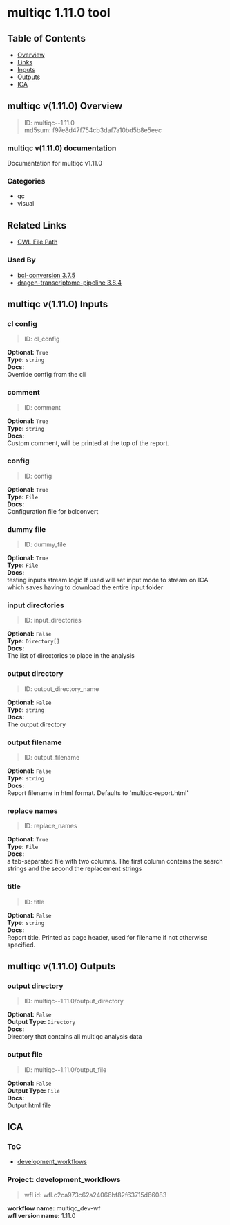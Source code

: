 
multiqc 1.11.0 tool
===================

## Table of Contents
  
- [Overview](#multiqc-v1110-overview)  
- [Links](#related-links)  
- [Inputs](#multiqc-v1110-inputs)  
- [Outputs](#multiqc-v1110-outputs)  
- [ICA](#ica)  


## multiqc v(1.11.0) Overview



  
> ID: multiqc--1.11.0  
> md5sum: f97e8d47f754cb3daf7a10bd5b8e5eec

### multiqc v(1.11.0) documentation
  
Documentation for multiqc v1.11.0

### Categories
  
- qc  
- visual  


## Related Links
  
- [CWL File Path](../../../../../../tools/multiqc/1.11.0/multiqc__1.11.0.cwl)  


### Used By
  
- [bcl-conversion 3.7.5](../../../workflows/bcl-conversion/3.7.5/bcl-conversion__3.7.5.md)  
- [dragen-transcriptome-pipeline 3.8.4](../../../workflows/dragen-transcriptome-pipeline/3.8.4/dragen-transcriptome-pipeline__3.8.4.md)  

  


## multiqc v(1.11.0) Inputs

### cl config



  
> ID: cl_config
  
**Optional:** `True`  
**Type:** `string`  
**Docs:**  
Override config from the cli


### comment



  
> ID: comment
  
**Optional:** `True`  
**Type:** `string`  
**Docs:**  
Custom comment, will be printed at the top of the report.


### config



  
> ID: config
  
**Optional:** `True`  
**Type:** `File`  
**Docs:**  
Configuration file for bclconvert


### dummy file



  
> ID: dummy_file
  
**Optional:** `True`  
**Type:** `File`  
**Docs:**  
testing inputs stream logic
If used will set input mode to stream on ICA which
saves having to download the entire input folder


### input directories



  
> ID: input_directories
  
**Optional:** `False`  
**Type:** `Directory[]`  
**Docs:**  
The list of directories to place in the analysis


### output directory



  
> ID: output_directory_name
  
**Optional:** `False`  
**Type:** `string`  
**Docs:**  
The output directory


### output filename



  
> ID: output_filename
  
**Optional:** `False`  
**Type:** `string`  
**Docs:**  
Report filename in html format.
Defaults to 'multiqc-report.html'


### replace names



  
> ID: replace_names
  
**Optional:** `True`  
**Type:** `File`  
**Docs:**  
a tab-separated file with two columns. The first column contains the search strings and 
the second the replacement strings


### title



  
> ID: title
  
**Optional:** `False`  
**Type:** `string`  
**Docs:**  
Report title.
Printed as page header, used for filename if not otherwise specified.

  


## multiqc v(1.11.0) Outputs

### output directory



  
> ID: multiqc--1.11.0/output_directory  

  
**Optional:** `False`  
**Output Type:** `Directory`  
**Docs:**  
Directory that contains all multiqc analysis data
  


### output file



  
> ID: multiqc--1.11.0/output_file  

  
**Optional:** `False`  
**Output Type:** `File`  
**Docs:**  
Output html file
  

  


## ICA

### ToC
  
- [development_workflows](#project-development_workflows)  


### Project: development_workflows


> wfl id: wfl.c2ca973c62a24066bf82f63715d66083  

  
**workflow name:** multiqc_dev-wf  
**wfl version name:** 1.11.0  

  

